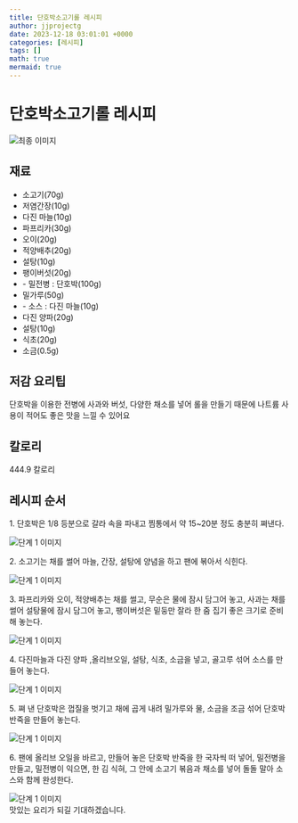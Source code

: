 ```yaml
---
title: 단호박소고기롤 레시피
author: jjprojectg
date: 2023-12-18 03:01:01 +0000
categories: [레시피]
tags: []
math: true
mermaid: true
---
```

<meta name="og:type" content="website"/>
<meta charset="UTF-8"/>
<div class="header">
  <h1>단호박소고기롤 레시피</h1>
</div>

<div class="container my-4">
  <div class="row">
    <div class="col-12 col-md-6">
      <div class="recipe-image">
        <img src="http://www.foodsafetykorea.go.kr/uploadimg/cook/10_00537_2.png" class="step-image" alt="최종 이미지"/>
      </div>
    </div>
    <div class="col-12 col-md-6">
      <div class="ingredients">
        <h2>재료</h2>
        <ul class="card">
          <li> 소고기(70g) </li>
          <li>  저염간장(10g) </li>
          <li>  다진 마늘(10g) </li>
          <li> 파프리카(30g) </li>
          <li>  오이(20g) </li>
          <li>  적양배추(20g) </li>
          <li> 설탕(10g) </li>
          <li>  팽이버섯(20g) </li>
          <li> - 밀전병 : 단호박(100g) </li>
          <li>  밀가루(50g) </li>
          <li> - 소스 : 다진 마늘(10g) </li>
          <li>  다진 양파(20g) </li>
          <li> 설탕(10g) </li>
          <li>  식초(20g) </li>
          <li>  소금(0.5g) </li>
</ul>
      </div>
    </div>
    <div class="col-12 col-md-6">
      <div class="ingredients">
        <h2>저감 요리팁</h2>
        <div class="card"> 
          <p>
            단호박을 이용한 전병에 사과와 버섯, 다양한 채소를 넣어 롤을 만들기 때문에 나트륨 사용이 적어도 좋은 맛을 느낄 수 있어요
          </p>
        </div>
      </div>
      <div class="ingredients">
        <h2>칼로리</h2>
        <div class="card"> 
          <p>
            444.9 칼로리
          </p>
        </div>
      </div>
    </div>
  </div>

  <h2 class="my-4">레시피 순서</h2>
  <div class="card recipe-card">
    <div class="card-body recipe-step">
      <p class="card-text step-description">1. 단호박은 1/8 등분으로 갈라 속을
파내고 찜통에서 약 15~20분 정도
충분히 쪄낸다.</p>
      <img src="http://www.foodsafetykorea.go.kr/uploadimg/cook/20_00537_1.png" alt="단계 1 이미지" class="step-image"/>
    </div>
  </div>
  <div class="card recipe-card">
    <div class="card-body recipe-step">
      <p class="card-text step-description">2. 소고기는 채를 썰어 마늘, 간장, 설탕에
양념을 하고 팬에 볶아서 식힌다.</p>
      <img src="http://www.foodsafetykorea.go.kr/uploadimg/cook/20_00537_2.png" alt="단계 1 이미지" class="step-image"/>
    </div>
  </div>
  <div class="card recipe-card">
    <div class="card-body recipe-step">
      <p class="card-text step-description">3. 파프리카와 오이, 적양배추는 채를
썰고, 무순은 물에 잠시 담그어 놓고,
사과는 채를 썰어 설탕물에 잠시 담그어
놓고, 팽이버섯은 밑둥만 잘라 한 줌
집기 좋은 크기로 준비해 놓는다.</p>
      <img src="http://www.foodsafetykorea.go.kr/uploadimg/cook/20_00537_3.png" alt="단계 1 이미지" class="step-image"/>
    </div>
  </div>
  <div class="card recipe-card">
    <div class="card-body recipe-step">
      <p class="card-text step-description">4. 다진마늘과 다진 양파 ,올리브오일,
설탕, 식초, 소금을 넣고, 골고루 섞어
소스를 만들어 놓는다.</p>
      <img src="http://www.foodsafetykorea.go.kr/uploadimg/cook/20_00537_4.png" alt="단계 1 이미지" class="step-image"/>
    </div>
  </div>
  <div class="card recipe-card">
    <div class="card-body recipe-step">
      <p class="card-text step-description">5. 쪄 낸 단호박은 껍질을 벗기고 채에
곱게 내려 밀가루와 물, 소금을 조금
섞어 단호박 반죽을 만들어 놓는다.</p>
      <img src="http://www.foodsafetykorea.go.kr/uploadimg/cook/20_00537_5.png" alt="단계 1 이미지" class="step-image"/>
    </div>
  </div>
  <div class="card recipe-card">
    <div class="card-body recipe-step">
      <p class="card-text step-description">6. 팬에 올리브 오일을 바르고, 만들어
놓은 단호박 반죽을 한 국자씩 떠 넣어,
밀전병을 만들고, 밀전병이 익으면,
한 김 식혀, 그 안에 소고기 볶음과
채소를 넣어 돌돌 말아 소스와 함께
완성한다.</p>
      <img src="http://www.foodsafetykorea.go.kr/uploadimg/cook/20_00537_6.png" alt="단계 1 이미지" class="step-image"/>
    </div>
  </div>

</div>
맛있는 요리가 되길 기대하겠습니다.
